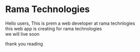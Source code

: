 <h1>Rama Technologies</h1>
<p>Hello users, This is prem a web developer at rama technlogies<br> this web app is creating for rama technologies <br> we will live soon</p>
thank you reading
